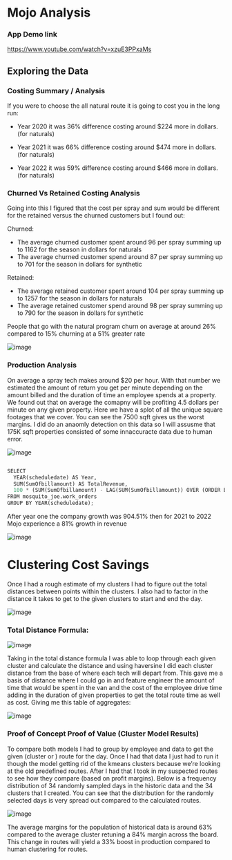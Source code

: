 # Mojo Analysis

### App Demo link 
https://www.youtube.com/watch?v=xzuE3PPxaMs

## Exploring the Data 

### Costing Summary / Analysis
If you were to choose the all natural route it is going to cost you in the long run:

- Year 2020 it was 36% difference costing around $224 more in dollars. (for naturals)

- Year 2021 it was 66% difference costing around $474 more in dollars. (for naturals)

- Year 2022 it was 59% difference costing around $466 more in dollars. (for naturals)


### Churned Vs Retained Costing Analysis
Going into this I figured that the cost per spray and sum would be different for the retained versus the churned customers but I found out:

Churned:

- The average churned customer spent around 96 per spray summing up to 1162 for the season in dollars for naturals
- The average churned customer spend around 87 per spray summing up to 701 for the season in dollars for synthetic

Retained:

- The average retained customer spent around 104 per spray summing up to 1257 for the season in dollars for naturals
- The average retained customer spend around 98 per spray summing up to 790 for the season in dollars for synthetic

People that go with the natural program churn on average at around 26% compared to 15% churning at a 51% greater rate

![image](https://user-images.githubusercontent.com/94020684/235325730-3a040747-342e-4870-9371-f7b747caa7bb.png)

### Production Analysis

On average a spray tech makes around $20 per hour. With that number we estimated the amount of return you get per minute depending on the amount billed and the duration of time an employee spends at a property. We found out that on average the comapny will be profiting 4.5 dollars per minute on any given property. Here we have a splot of all the unique square footages that we cover. You can see the 7500 sqft gives us the worst margins. I did do an anaomly detection on this data so I will assusme that 175K sqft properties consisted of some innaccuracte data due to human error.

![image](https://user-images.githubusercontent.com/94020684/235325711-4e04ea57-ab17-4a14-aa65-a8e19c42996c.png)

```` python

SELECT 
  YEAR(scheduledate) AS Year, 
  SUM(SumOfbillamount) AS TotalRevenue,
  100 * (SUM(SumOfbillamount) - LAG(SUM(SumOfbillamount)) OVER (ORDER BY YEAR(scheduledate))) / LAG(SUM(SumOfbillamount)) OVER (ORDER BY YEAR(scheduledate)) AS company_growth
FROM mosquito_joe.work_orders
GROUP BY YEAR(scheduledate);

````

After year one the company growth was 904.51% then for 2021 to 2022 Mojo experience a 81% growth in revenue 


![image](https://user-images.githubusercontent.com/94020684/235325715-3599fa69-d053-4f40-bf08-f1c5b2ac1a9e.png)



 # Clustering Cost Savings

Once I had a rough estimate of my clusters I had to figure out the total distances between points within the clusters. I also had to factor in the distance it takes to get to the given clusters to start and end the day. 

![image](https://user-images.githubusercontent.com/94020684/236677841-b63cfa93-26ce-4e28-97d0-20ebfe6839af.png)



### Total Distance Formula:

 ![image](https://user-images.githubusercontent.com/94020684/236677846-1066f709-c7cb-4b69-a56a-ff2dc0857329.png)

Taking in the total distance formula I was able to loop through each given cluster and calculate the distance and using haversine I did each cluster distance from the base of where each tech will depart from. This gave me a basis of distance where I could go in and feature engineer the amount of time that would be spent in the van and the cost of the employee drive time adding in the duration of given properties to get the total route time as well as cost. Giving me this table of aggregates:

 ![image](https://user-images.githubusercontent.com/94020684/236677852-1be35951-4f66-4cfc-b109-0e57fc4a5adf.png)


### Proof of Concept Proof of Value (Cluster Model Results)

To compare both models I had to group by employee and data to get the given (cluster or ) route for the day. Once I had that data I just had to run it though the model getting rid of the kmeans clusters because we’re looking at the old predefined routes. After I had that I took in my suspected routes to see how they compare (based on profit margins). Below is a frequency distribution of 34 randomly sampled days in the historic data and the 34 clusters that I created. You can see that the distribution for the randomly selected days is very spread out compared to the calculated routes. 

 ![image](https://user-images.githubusercontent.com/94020684/236677862-d2afa64e-7656-43ac-b072-d94282320f12.png)


The average margins for the population of historical data is around 63% compared to the average cluster retuning a 84% margin across the board. This change in routes will yield a 33% boost in production compared to human clustering for routes. 


